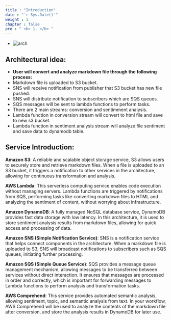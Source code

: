 ```yaml
---
title : "Introduction"
date : "`r Sys.Date()`"
weight : 1
chapter : false
pre : " <b> 1. </b> "
---
```

* ![arch](/workshop-aws-card-clash-5/images/kien.png)

## Architectural idea:
* **User will convert and analyze markdown file through the following process:**
* Markdown file is uploaded to S3 bucket.
* SNS will receive notification from publisher that S3 bucket has new file pushed.
* SNS will distribute notification to subscribers which are SQS queues.
* SQS messages will be sent to lambda functions to perform tasks.
* There are 2 main streams: conversion and sentimment analysis.
* Lambda function in conversion stream will convert to html file and save to new s3 bucket.
* Lambda function in sentiment analysis stream will analyze file sentiment and save data to dynamodb table.
## Service Introduction:

**Amazon S3**: A reliable and scalable object storage service, S3 allows users to securely store and retrieve markdown files. When a file is uploaded to an S3 bucket, it triggers a notification to other services in the architecture, allowing for continuous transformation and analysis.

**AWS Lambda**: This serverless computing service enables code execution without managing servers. Lambda functions are triggered by notifications from SQS, performing tasks like converting markdown files to HTML and analyzing the sentiment of content, without worrying about infrastructure.

**Amazon DynamoDB**: A fully managed NoSQL database service, DynamoDB provides fast data storage with low latency. In this architecture, it is used to store sentiment analysis results from markdown files, allowing for quick access and processing of data.

**Amazon SNS (Simple Notification Service)**: SNS is a notification service that helps connect components in the architecture. When a markdown file is uploaded to S3, SNS will broadcast notifications to subscribers such as SQS queues, initiating further processing.

**Amazon SQS (Simple Queue Service)**: SQS provides a message queue management mechanism, allowing messages to be transferred between services without direct interaction. It ensures that messages are processed in order and correctly, which is important for forwarding messages to Lambda functions to perform analysis and transformation tasks.

**AWS Comprehend**: This service provides automated semantic analysis, allowing sentiment, topic, and semantic analysis from text. In your workflow, AWS Comprehend will be used to analyze the contents of the markdown file after conversion, and store the analysis results in DynamoDB for later use.